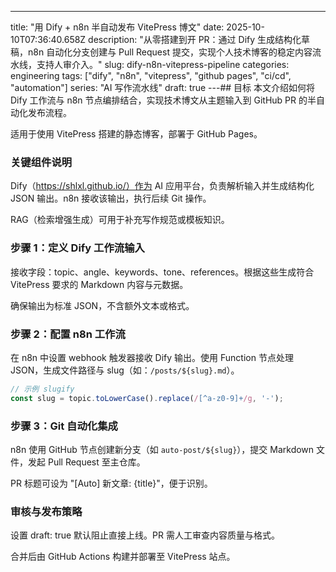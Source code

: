 ---
title: "用 Dify + n8n 半自动发布 VitePress 博文"
date: 2025-10-10T07:36:40.658Z
description: "从零搭建到开 PR：通过 Dify 生成结构化草稿，n8n 自动化分支创建与 Pull Request 提交，实现个人技术博客的稳定内容流水线，支持人审介入。"
slug: dify-n8n-vitepress-pipeline
categories: engineering
tags: ["dify", "n8n", "vitepress", "github pages", "ci/cd", "automation"]
series: "AI 写作流水线"
draft: true
---## 目标
本文介绍如何将 Dify 工作流与 n8n 节点编排结合，实现技术博文从主题输入到 GitHub PR 的半自动化发布流程。

适用于使用 VitePress 搭建的静态博客，部署于 GitHub Pages。

### 关键组件说明
Dify（https://shlxl.github.io/）作为 AI 应用平台，负责解析输入并生成结构化 JSON 输出。n8n 接收该输出，执行后续 Git 操作。

RAG（检索增强生成）可用于补充写作规范或模板知识。

### 步骤 1：定义 Dify 工作流输入
接收字段：topic、angle、keywords、tone、references。根据这些生成符合 VitePress 要求的 Markdown 内容与元数据。

确保输出为标准 JSON，不含额外文本或格式。

### 步骤 2：配置 n8n 工作流
在 n8n 中设置 webhook 触发器接收 Dify 输出。使用 Function 节点处理 JSON，生成文件路径与 slug（如：`/posts/${slug}.md`）。

```javascript
// 示例 slugify
const slug = topic.toLowerCase().replace(/[^a-z0-9]+/g, '-');
```

### 步骤 3：Git 自动化集成
n8n 使用 GitHub 节点创建新分支（如 `auto-post/${slug}`），提交 Markdown 文件，发起 Pull Request 至主仓库。

PR 标题可设为 "[Auto] 新文章: {title}"，便于识别。

### 审核与发布策略
设置 draft: true 默认阻止直接上线。PR 需人工审查内容质量与格式。

合并后由 GitHub Actions 构建并部署至 VitePress 站点。

